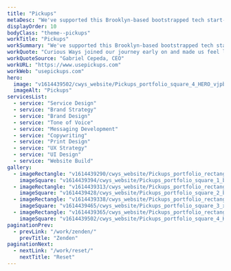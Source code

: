 ```yaml
---
title: "Pickups"
metaDesc: "We've supported this Brooklyn-based bootstrapped tech start-up from concept to capital raising."
displayOrder: 10
bodyClass: "theme--pickups"
workTitle: "Pickups"
workSummary: "We've supported this Brooklyn-based bootstrapped tech start-up from concept to capital raising, creating a stand-out brand with compelling messaging to drive interest from customers, partners and the Venture Capital community."
workQuote: "Curious Ways joined our journey early on and made us feel like they were enduring the long nights with us. They bring high energy, vast imagination, humility, and open mindedness to all creative discussions. Even beyond creativity, Curious Ways helps you to find your 'why' by guiding you into further discovery and by asking the right questions. No traditional firm would've taken such an approach."
workQuoteSource: "Gabriel Cepeda, CEO"
workURL: "https://www.usepickups.com"
workWeb: "usepickups.com"
hero:
  image: "v1614439502/cwys_website/Pickups_portfolio_square_4_HERO_vjpb5l"
  imageAlt: "Pickups"
servicesList:
  - service: "Service Design"
  - service: "Brand Strategy"
  - service: "Brand Design"
  - service: "Tone of Voice"
  - service: "Messaging Development"
  - service: "Copywriting"
  - service: "Print Design"
  - service: "UX Strategy"
  - service: "UI Design"
  - service: "Website Build"
gallery:
  - imageRectangle: "v1614439290/cwys_website/Pickups_portfolio_rectangle_1_e8zrfp"
    imageSquare: "v1614439394/cwys_website/Pickups_portfolio_square_1_bxwsmq"
  - imageRectangle: "v1614439313/cwys_website/Pickups_portfolio_rectangle_2_opvzr7"
    imageSquare: "v1614439428/cwys_website/Pickups_portfolio_square_2_blor4r"
  - imageRectangle: "v1614439338/cwys_website/Pickups_portfolio_rectangle_3_qejh2r"
    imageSquare: "v1614439465/cwys_website/Pickups_portfolio_square_3_xzaswf"
  - imageRectangle: "v1614439365/cwys_website/Pickups_portfolio_rectangle_4_qjx5in"
    imageSquare: "v1614439502/cwys_website/Pickups_portfolio_square_4_HERO_vjpb5l"
paginationPrev:
  - prevLink: "/work/zenden/"
    prevTitle: "Zenden"
paginationNext:
  - nextLink: "/work/reset/"
    nextTitle: "Reset"
---
```

